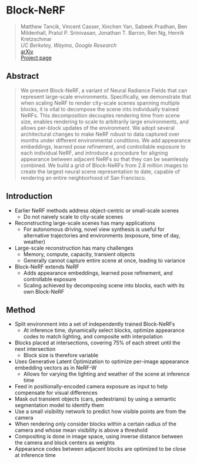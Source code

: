 # Block-NeRF
> Matthew Tancik, Vincent Casser, Xinchen Yan, Sabeek Pradhan, Ben Mildenhall, Pratul P. Srinivasan, Jonathan T. Barron, Ren Ng, Henrik Kretzschmar<br>
> *UC Berkeley, Waymo, Google Research*<br>
> [arXiv](https://arxiv.org/abs/2202.05263)<br>
> [Project page](https://nvlabs.github.io/instant-ngp)<br>

## Abstract
> We present Block-NeRF, a variant of Neural Radiance Fields that can represent large-scale environments. Specifically, we demonstrate that when scaling NeRF to render city-scale scenes spanning multiple blocks, it is vital to decompose the scene into individually trained NeRFs. This decomposition decouples rendering time from scene size, enables rendering to scale to arbitrarily large environments, and allows per-block updates of the environment. We adopt several architectural changes to make NeRF robust to data captured over months under different environmental conditions. We add appearance embeddings, learned pose refinement, and controllable exposure to each individual NeRF, and introduce a procedure for aligning appearance between adjacent NeRFs so that they can be seamlessly combined. We build a grid of Block-NeRFs from 2.8 million images to create the largest neural scene representation to date, capable of rendering an entire neighborhood of San Francisco.

## Introduction
- Earlier NeRF methods address object-centric or small-scale scenes
  - Do not naively scale to city-scale scenes
- Reconstructing large-scale scenes has many applications
  - For autonomous driving, novel view synthesis is useful for alternative trajectories and environments (exposure, time of day, weather)
- Large-scale reconstruction has many challenges
  - Memory, compute, capacity, transient objects
  - Generally cannot capture entire scene at once, leading to variance
- Block-NeRF extends NeRF
  - Adds appearance embeddings, learned pose refinement, and controllable exposure
  - Scaling achieved by decomposing scene into blocks, each with its own Block-NeRF

## Method
- Split environment into a set of independently trained Block-NeRFs
  - At inference time, dynamically select blocks, optimize appearance codes to match lighting, and composite with interpolation
- Blocks placed at intersections, covering 75% of each street until the next intersection
  - Block size is therefore variable
- Uses Generative Latent Optimization to optimize per-image appearance embedding vectors as in NeRF-W
  - Allows for varying the lighting and weather of the scene at inference time
- Feed in positionally-encoded camera exposure as input to help compensate for visual differences
- Mask out transient objects (cars, pedestrians) by using a semantic segmentation model to identify them
- Use a small visibility network to predict how visible points are from the camera
- When rendering only consider blocks within a certain radius of the camera and whose mean visibility is above a threshold
- Compositing is done in image space, using inverse distance between the camera and block centers as weights
- Appearance codes between adjacent blocks are optimized to be close at inference time